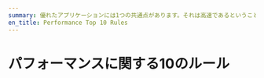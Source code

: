 ```yaml
---
summary: 優れたアプリケーションには1つの共通点があります。それは高速であるということです。OutSystemsプラットフォームのビルトインの最適化に加え、これらの10項目のガイドラインを考慮します。
en_title: Performance Top 10 Rules
---
```


# パフォーマンスに関する10のルール

